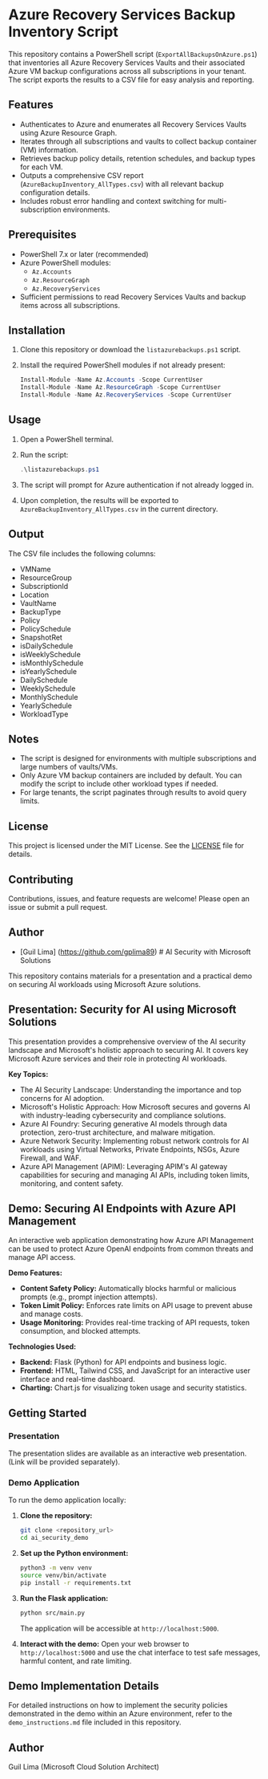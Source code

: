 # Azure Recovery Services Backup Inventory Script

This repository contains a PowerShell script (`ExportAllBackupsOnAzure.ps1`) that inventories all Azure Recovery Services Vaults and their associated Azure VM backup configurations across all subscriptions in your tenant. The script exports the results to a CSV file for easy analysis and reporting.

## Features

- Authenticates to Azure and enumerates all Recovery Services Vaults using Azure Resource Graph.
- Iterates through all subscriptions and vaults to collect backup container (VM) information.
- Retrieves backup policy details, retention schedules, and backup types for each VM.
- Outputs a comprehensive CSV report (`AzureBackupInventory_AllTypes.csv`) with all relevant backup configuration details.
- Includes robust error handling and context switching for multi-subscription environments.

## Prerequisites

- PowerShell 7.x or later (recommended)
- Azure PowerShell modules:
  - `Az.Accounts`
  - `Az.ResourceGraph`
  - `Az.RecoveryServices`
- Sufficient permissions to read Recovery Services Vaults and backup items across all subscriptions.

## Installation

1. Clone this repository or download the `listazurebackups.ps1` script.
2. Install the required PowerShell modules if not already present:

   ```powershell
   Install-Module -Name Az.Accounts -Scope CurrentUser
   Install-Module -Name Az.ResourceGraph -Scope CurrentUser
   Install-Module -Name Az.RecoveryServices -Scope CurrentUser
   ```

## Usage

1. Open a PowerShell terminal.
2. Run the script:

   ```powershell
   .\listazurebackups.ps1
   ```

3. The script will prompt for Azure authentication if not already logged in.
4. Upon completion, the results will be exported to `AzureBackupInventory_AllTypes.csv` in the current directory.

## Output

The CSV file includes the following columns:
- VMName
- ResourceGroup
- SubscriptionId
- Location
- VaultName
- BackupType
- Policy
- PolicySchedule
- SnapshotRet
- isDailySchedule
- isWeeklySchedule
- isMonthlySchedule
- isYearlySchedule
- DailySchedule
- WeeklySchedule
- MonthlySchedule
- YearlySchedule
- WorkloadType

## Notes

- The script is designed for environments with multiple subscriptions and large numbers of vaults/VMs.
- Only Azure VM backup containers are included by default. You can modify the script to include other workload types if needed.
- For large tenants, the script paginates through results to avoid query limits.

## License

This project is licensed under the MIT License. See the [LICENSE](LICENSE) file for details.

## Contributing

Contributions, issues, and feature requests are welcome! Please open an issue or submit a pull request.

## Author

- [Guil Lima] (https://github.com/gplima89) # AI Security with Microsoft Solutions

This repository contains materials for a presentation and a practical demo on securing AI workloads using Microsoft Azure solutions.

## Presentation: Security for AI using Microsoft Solutions

This presentation provides a comprehensive overview of the AI security landscape and Microsoft's holistic approach to securing AI. It covers key Microsoft Azure services and their role in protecting AI workloads.

**Key Topics:**
- The AI Security Landscape: Understanding the importance and top concerns for AI adoption.
- Microsoft's Holistic Approach: How Microsoft secures and governs AI with industry-leading cybersecurity and compliance solutions.
- Azure AI Foundry: Securing generative AI models through data protection, zero-trust architecture, and malware mitigation.
- Azure Network Security: Implementing robust network controls for AI workloads using Virtual Networks, Private Endpoints, NSGs, Azure Firewall, and WAF.
- Azure API Management (APIM): Leveraging APIM's AI gateway capabilities for securing and managing AI APIs, including token limits, monitoring, and content safety.

## Demo: Securing AI Endpoints with Azure API Management

An interactive web application demonstrating how Azure API Management can be used to protect Azure OpenAI endpoints from common threats and manage API access.

**Demo Features:**
- **Content Safety Policy:** Automatically blocks harmful or malicious prompts (e.g., prompt injection attempts).
- **Token Limit Policy:** Enforces rate limits on API usage to prevent abuse and manage costs.
- **Usage Monitoring:** Provides real-time tracking of API requests, token consumption, and blocked attempts.

**Technologies Used:**
- **Backend:** Flask (Python) for API endpoints and business logic.
- **Frontend:** HTML, Tailwind CSS, and JavaScript for an interactive user interface and real-time dashboard.
- **Charting:** Chart.js for visualizing token usage and security statistics.

## Getting Started

### Presentation

The presentation slides are available as an interactive web presentation. (Link will be provided separately).

### Demo Application

To run the demo application locally:

1.  **Clone the repository:**
    ```bash
    git clone <repository_url>
    cd ai_security_demo
    ```
2.  **Set up the Python environment:**
    ```bash
    python3 -m venv venv
    source venv/bin/activate
    pip install -r requirements.txt
    ```
3.  **Run the Flask application:**
    ```bash
    python src/main.py
    ```
    The application will be accessible at `http://localhost:5000`.

4.  **Interact with the demo:**
    Open your web browser to `http://localhost:5000` and use the chat interface to test safe messages, harmful content, and rate limiting.

## Demo Implementation Details

For detailed instructions on how to implement the security policies demonstrated in the demo within an Azure environment, refer to the `demo_instructions.md` file included in this repository.

## Author

Guil Lima (Microsoft Cloud Solution Architect)


